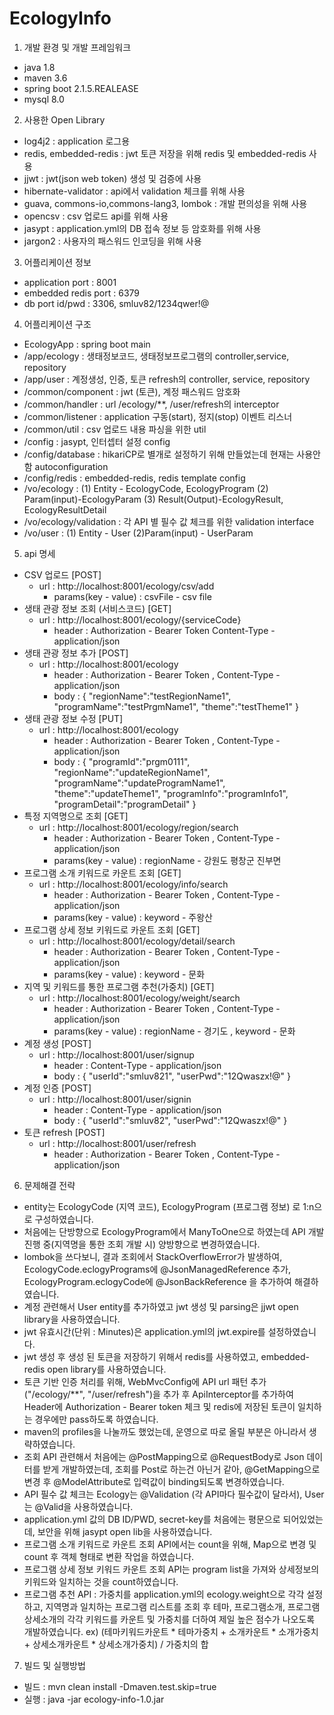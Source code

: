 # EcologyInfo
1. 개발 환경 및 개발 프레임워크
  - java 1.8
  - maven 3.6
  - spring boot 2.1.5.REALEASE
  - mysql 8.0
  
2. 사용한 Open Library
  - log4j2 : application 로그용
  - redis, embedded-redis : jwt 토큰 저장을 위해 redis 및 embedded-redis 사용
  - jjwt : jwt(json web token) 생성 및 검증에 사용
  - hibernate-validator : api에서 validation 체크를 위해 사용
  - guava, commons-io,commons-lang3, lombok : 개발 편의성을 위해 사용
  - opencsv : csv 업로드 api를 위해 사용
  - jasypt : application.yml의 DB 접속 정보 등 암호화를 위해 사용
  - jargon2 : 사용자의 패스워드 인코딩을 위해 사용

3. 어플리케이션 정보
 - application port : 8001
 - embedded redis port : 6379
 - db port id/pwd : 3306, smluv82/1234qwer!@
 
4. 어플리케이션 구조
 - EcologyApp : spring boot main
 - /app/ecology : 생태정보코드, 생태정보프로그램의 controller,service, repository
 - /app/user : 계정생성, 인증, 토큰 refresh의 controller, service, repository
 - /common/component : jwt (토큰), 계정 패스워드 암호화
 - /common/handler : url /ecology/**, /user/refresh의 interceptor
 - /common/listener : application 구동(start), 정지(stop) 이벤트 리스너
 - /common/util : csv 업로드 내용 파싱을 위한 util
 - /config : jasypt, 인터셉터 설정 config
 - /config/database : hikariCP로 별개로 설정하기 위해 만들었는데 현재는 사용안함 autoconfiguration
 - /config/redis : embedded-redis, redis template config
 - /vo/ecology : (1) Entity - EcologyCode, EcologyProgram  (2) Param(input)-EcologyParam (3) Result(Output)-EcologyResult, EcologyResultDetail
 - /vo/ecology/validation : 각 API 별 필수 값 체크를 위한 validation interface
 - /vo/user : (1) Entity - User (2)Param(input) - UserParam
 
5. api 명세
  - CSV 업로드 [POST]
    + url : http://localhost:8001/ecology/csv/add
      + params(key - value) : csvFile - csv file
  - 생태 관광 정보 조회 (서비스코드) [GET]
    + url : http://localhost:8001/ecology/{serviceCode}
      + header : Authorization - Bearer Token
                 Content-Type - application/json
  - 생태 관광 정보 추가 [POST]
    + url : http://localhost:8001/ecology
      + header : Authorization - Bearer Token
                , Content-Type - application/json
      + body : 
        {
          "regionName":"testRegionName1",
          "programName":"testPrgmName1",
          "theme":"testTheme1"
        }
  - 생태 관광 정보 수정 [PUT]
    + url : http://localhost:8001/ecology
      + header : Authorization - Bearer Token
                 , Content-Type - application/json
      + body :
        {
          "programId":"prgm0111",
          "regionName":"updateRegionName1",
          "programName":"updateProgramName1",
          "theme":"updateTheme1",
          "programInfo":"programInfo1",
          "programDetail":"programDetail"
        }
  - 특정 지역명으로 조회 [GET]
    + url : http://localhost:8001/ecology/region/search
      + header : Authorization - Bearer Token
                 , Content-Type - application/json
      + params(key - value) : regionName - 강원도 평창군 진부면
  - 프로그램 소개 키워드로 카운트 조회 [GET]
    + url : http://localhost:8001/ecology/info/search
      + header : Authorization - Bearer Token
                 , Content-Type - application/json
      + params(key - value) : keyword - 주왕산
  - 프로그램 상세 정보 키워드로 카운트 조회 [GET]
    + url : http://localhost:8001/ecology/detail/search
      + header : Authorization - Bearer Token
                 , Content-Type - application/json
      + params(key - value) : keyword - 문화
  - 지역 및 키워드를 통한 프로그램 추천(가중치) [GET]
    + url : http://localhost:8001/ecology/weight/search
      + header : Authorization - Bearer Token
                 , Content-Type - application/json
      + params(key - value) : regionName - 경기도  , keyword - 문화
  - 계정 생성 [POST]
    + url : http://localhost:8001/user/signup
      + header : Content-Type - application/json
      + body : 
        {
          "userId":"smluv821",
          "userPwd":"12Qwaszx!@"
        }
  - 계정 인증 [POST]
    + url : http://localhost:8001/user/signin
      + header : Content-Type - application/json
      + body :
        {
          "userId":"smluv82",
          "userPwd":"12Qwaszx!@"
        }
  - 토큰 refresh [POST]
    + url : http://localhost:8001/user/refresh
      + header : Authorization - Bearer Token
                 , Content-Type - application/json
            
  
6. 문제해결 전략
  - entity는 EcologyCode (지역 코드), EcologyProgram (프로그램 정보) 로 1:n으로 구성하였습니다.
  - 처음에는 단방향으로 EcologyProgram에서 ManyToOne으로 하였는데 API 개발 진행 중(지역명을 통한 조회 개발 시) 양방향으로 변경하였습니다.
  - lombok을 쓰다보니, 결과 조회에서 StackOverflowError가 발생하여,
     EcologyCode.eclogyPrograms에 @JsonManagedReference 추가, EcologyProgram.eclogyCode에 @JsonBackReference 을 추가하여 해결하였습니다.
  - 계정 관련해서 User entity를 추가하였고 jwt 생성 및 parsing은 jjwt open library을 사용하였습니다.
  - jwt 유효시간(단위 : Minutes)은 application.yml의 jwt.expire를 설정하였습니다.
  - jwt 생성 후 생성 된 토큰을 저장하기 위해서 redis를 사용하였고, embedded-redis open library를 사용하였습니다.
  - 토큰 기반 인증 처리를 위해, WebMvcConfig에 API url 패턴 추가 ("/ecology/**", "/user/refresh")을 추가 후
    ApiInterceptor를 추가하여 Header에 Authorization - Bearer token 체크 및 redis에 저장된 토큰이 일치하는 경우에만 pass하도록 하였습니다.
  - maven의 profiles을 나눌까도 했었는데, 운영으로 따로 올릴 부분은 아니라서 생략하였습니다.
  - 조회 API 관련해서 처음에는 @PostMapping으로 @RequestBody로 Json 데이터를 받게 개발하였는데, 조회를 Post로 하는건 아닌거 같아,
    @GetMapping으로 변경 후 @ModelAttribute로 입력값이 binding되도록 변경하였습니다.
  - API 필수 값 체크는 Ecology는 @Validation (각 API마다 필수값이 달라서), User는 @Valid을 사용하였습니다.
  - application.yml 값의 DB ID/PWD, secret-key를 처음에는 평문으로 되어있었는데, 보안을 위해 jasypt open lib을 사용하였습니다.
  - 프로그램 소개 키워드로 카운트 조회 API에서는 count을 위해, Map으로 변경 및 count 후 객체 형태로 변환 작업을 하였습니다.
  - 프로그램 상세 정보 키워드 카운트 조회 API는 program list을 가져와 상세정보의 키워드와 일치하는 것을 count하였습니다.
  - 프로그램 추천 API : 가중치를 application.yml의 ecology.weight으로 각각 설정 하고, 지역명과 일치하는 프로그램 리스트를 조회 후
                       테마, 프로그램소개, 프로그램상세소개의 각각 키워드를 카운트 및 가중치를 더하여 제일 높은 점수가 나오도록 개발하였습니다.
                       ex) (테마키워드카운트 * 테마가중치 + 소개카운트 * 소개가중치 + 상세소개카운트 * 상세소개가중치) / 가중치의 합
  
7. 빌드 및 실행방법
  - 빌드 : mvn clean install -Dmaven.test.skip=true
  - 실행 : java -jar ecology-info-1.0.jar
